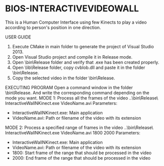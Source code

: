 # BIOS-INTERACTIVEVIDEOWALL
This is a Human Computer Interface using few Kinects to play a video according to person's position in one direction.

USER GUIDE
1. Execute CMake in main folder to generate the project of Visual Studio 2013.
2. Open Visual Studio project and compile it in Release mode.
3. Open \bin\Release folder and verify that .exe has been created properly.
4. Open \lib\Release folder, copy cvblob.dll and paste it in the folder \bin\Release.
5. Copy the selected video in the folder \bin\Release.

EXECUTING PROGRAM
Open a command window in the folder \bin\Release. And write the corresponding
command depending on the mode you want.
MODE 1: Process all the frames of the video
..\bin\Release\ InteractiveWallNKinect.exe VideoName.avi
Parameters:
  - InteractiveWallNKinect.exe: Main application
  - VideoName.avi: Path or filename of the video with its extension

MODE 2: Process a specified range of frames in the video
..\bin\Release\ InteractiveWallNKinect.exe VideoName.avi 1800 2000
Parameters:
  - InteractiveWallNKinect.exe: Main application
  - VideoName.avi: Path or filename of the video with its extension
  - 1800: Start frame of the range that should be processed in the video
  - 2000: End frame of the range that should be processed in the video
